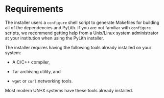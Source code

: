 # Requirements

The installer users a `configure` shell script to generate Makefiles for building all of the dependencies and PyLith. If you are not familiar with `configure` scripts, we recommend getting help from a Unix/Linux system administrator at your institution when using the PyLith installer.

The installer requires having the following tools already installed on your system:

* A C/C++ compiler,

* Tar archiving utility, and

* `wget` or `curl` networking tools.

Most modern UN*X systems have these tools already installed.
